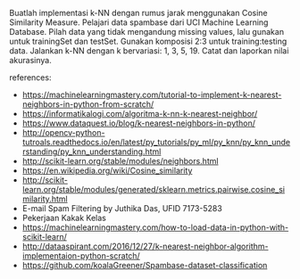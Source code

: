 Buatlah implementasi k-NN dengan rumus jarak menggunakan Cosine Similarity Measure.
Pelajari data spambase dari UCI Machine Learning Database.
Pilah data yang tidak mengandung missing values, lalu gunakan untuk trainingSet dan testSet.
Gunakan komposisi 2:3 untuk training:testing data.
Jalankan k-NN dengan k bervariasi: 1, 3, 5, 19.
Catat dan laporkan nilai akurasinya.

references:
- https://machinelearningmastery.com/tutorial-to-implement-k-nearest-neighbors-in-python-from-scratch/
- https://informatikalogi.com/algoritma-k-nn-k-nearest-neighbor/
- https://www.dataquest.io/blog/k-nearest-neighbors-in-python/
- http://opencv-python-tutroals.readthedocs.io/en/latest/py_tutorials/py_ml/py_knn/py_knn_understanding/py_knn_understanding.html
- http://scikit-learn.org/stable/modules/neighbors.html
- https://en.wikipedia.org/wiki/Cosine_similarity
- http://scikit-learn.org/stable/modules/generated/sklearn.metrics.pairwise.cosine_similarity.html
- E-mail Spam Filtering by Juthika Das, UFID 7173-5283
- Pekerjaan Kakak Kelas
- https://machinelearningmastery.com/how-to-load-data-in-python-with-scikit-learn/
- http://dataaspirant.com/2016/12/27/k-nearest-neighbor-algorithm-implementaion-python-scratch/
- https://github.com/koalaGreener/Spambase-dataset-classification
